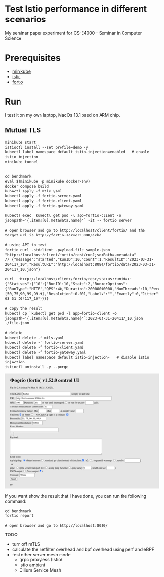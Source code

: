 # Test Istio performance in different scenarios

My seminar paper experiment for CS-E4000 - Seminar in Computer Science

# Prerequisites
* [minikube](https://minikube.sigs.k8s.io/docs/)
* [istio](https://istio.io/)
* [fortio](https://github.com/fortio/fortio)

# Run
I test it on my own laptop, MacOs 13.1 baed on ARM chip.

## Mutual TLS
```
minikube start
istioctl install --set profile=demo -y
kubectl label namespace default istio-injection=enabled   # enable istio injection
minikube tunnel


cd benchmark
eval $(minikube -p minikube docker-env)
docker compose build
kubectl apply -f mtls.yaml
kubectl apply -f fortio-server.yaml
kubectl apply -f fortio-client.yaml
kubectl apply -f fortio-gateway.yaml

kubectl exec `kubectl get pod -l app=fortio-client -o  jsonpath='{.items[0].metadata.name}'` -it -- fortio server

# open browser and go to http://localhost/client/fortio/ and the target url is http://fortio-server:8080/echo

# using API to test
fortio curl -stdclient -payload-file sample.json "http://localhost/client/fortio/rest/run?jsonPath=.metadata"
// {"message":"started","RunID":10,"Count":1,"ResultID":"2023-03-31-204117_10","ResultURL":"http://localhost:8080/fortio/data/2023-03-31-204117_10.json"}

curl  "http://localhost/client/fortio/rest/status?runid=1"
{"Statuses":{"10":{"RunID":10,"State":2,"RunnerOptions":{"RunType":"HTTP","QPS":40,"Duration":20000000000,"NumThreads":10,"Percentiles":[50,75,90,99,99.9],"Resolution":0.001,"Labels":"","Exactly":0,"Jitter":false,"Uniform":false,"RunID":10,"Offset":0,"NoCatchUp":false,"ID":"2023-03-31-204117_10"}}}}

# copy the result
kubectl cp `kubectl get pod -l app=fortio-client -o  jsonpath='{.items[0].metadata.name}'`:2023-03-31-204117_10.json ./file.json

# delete
kubectl delete -f mtls.yaml
kubectl delete -f fortio-server.yaml
kubectl delete -f fortio-client.yaml
kubectl delete -f fortio-gateway.yaml
kubectl label namespace default istio-injection-   # disable istio injection
istioctl uninstall -y --purge 
```
![test](./figs/test.png)

If you want show the result that I have done, you can run the following command:
```
cd benchmark
fortio report 

# open browser and go to http://localhost:8080/
```

TODO
* turn off mTLS
* calculate the netfilter overhead and bpf overhead using perf and eBPF
* test other server mesh mode
    * grpc proxyless (Istio)
    * Istio ambient
    * Cilium Service Mesh